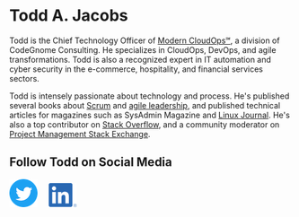 # Todd A. Jacobs

Todd is the Chief Technology Officer of [Modern CloudOps℠][1], a
division of CodeGnome Consulting. He specializes in CloudOps, DevOps,
and agile transformations. Todd is also a recognized expert in IT
automation and cyber security in the e-commerce, hospitality, and
financial services sectors.

Todd is intensely passionate about technology and process. He's
published several books about [Scrum][3] and [agile leadership][2], and
published technical articles for magazines such as SysAdmin Magazine and
[Linux Journal][4]. He's also a top contributor on [Stack Overflow][5],
and a community moderator on [Project Management Stack Exchange][6].

## Follow Todd on Social Media

[![Twitter][7]][9] &nbsp; &nbsp; [![LinkedIn][8]][10]


[1]: http://moderncloudops.com/
[2]: https://leanpub.com/agilecio/
[3]: https://leanpub.com/scrum-first-aid/
[4]: https://www.linuxjournal.com/
[5]: https://stackoverflow.com/users/1301972/todd-a-jacobs
[6]: https://pm.stackexchange.com/users/4271/todd-a-jacobs
[7]: images/twitter.png
[8]: images/linkedin.png
[9]: https://twitter.com/Todd_A_Jacobs
[10]: https://www.linkedin.com/in/todd-a-jacobs/
